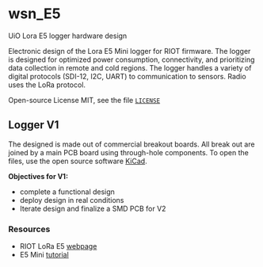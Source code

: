 # wsn_E5
UiO Lora E5 logger hardware design



Electronic design of the Lora E5 Mini logger for RIOT firmware. The logger is designed for optimized power consumption, connectivity, and prioritizing data collection in remote and cold regions. The logger handles a variety of digital protocols (SDI-12, I2C, UART) to communication to sensors. Radio uses the LoRa protocol. 

Open-source License MIT, see the file [`LICENSE`](https://github.com/spectraphilic/wsn_E5/blob/main/LICENSE)



## Logger V1

The designed is made out of commercial breakout boards. All break out are joined by a main PCB board using through-hole components. To open the files, use the open source software [KiCad](https://www.kicad.org/).

**Objectives for V1:**

- complete a functional design
- deploy design in real conditions
- Iterate design and finalize a SMD PCB for V2

### Resources

- RIOT LoRa E5 [webpage](https://doc.riot-os.org/group__boards__lora-e5-dev.html)
- E5 Mini [tutorial](https://stm32python.gitlab.io/fr-version-lora/lora-e5-mini.html)

